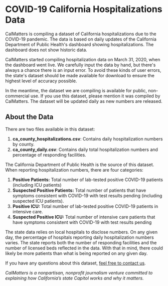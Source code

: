 # COVID-19 California Hospitalizations Data

CalMatters is compiling a dataset of California hospitalizations due to the COVID-19 pandemic. The data is based on daily updates of the California Department of Public Health's dashboard showing hospitalizations. The dashboard does not show historic data.

CalMatters started compiling hospitalization data on March 31, 2020, when the dashboard went live. We carefully input the data by hand, but there's always a chance there is an input error. To avoid these kinds of user errors, the state's dataset should be made available for download to ensure the highest level of accuracy possible.

In the meantime, the dataset we are compiling is available for public, non-commercial use. If you use this dataset, please mention it was compiled by CalMatters. The dataset will be updated daily as new numbers are released. 

## About the Data

There are two files available in this dataset:

1. **ca_county_hospitalizations.csv**: Contains daily hospitalization numbers by county.
1. **ca_county_daily.csv**: Contains daily total hospitalization numbers and percentage of responding facilities.

The California Department of Public Health is the source of this dataset. When reporting hospitalization numbers, there are four categories:

1. **Positive Patients:** Total number of lab-tested positive COVID-19 patients (including ICU patients)
2. **Suspected Positive Patients:** Total number of patients that have symptoms consistent with COVID-19 with test results pending (including suspected ICU patients).
3. **Positive ICU:** Total number of lab-tested positive COVID-19 patients in intensive care. 
4. **Suspected Positive ICU:** Total number of intensive care patients that have symptoms consistent with COVID-19 with test results pending

The state data relies on local hospitals to disclose numbers. On any given day, the percentage of hospitals reporting daily hospitalization numbers varies. The state reports both the number of responding facilities and the number of licensed beds reflected in the data. With that in mind, there could likely be more patients than what is being reported on any given day. 

If you have any questions about this dataset, [feel free to contact us](mailto:john@calmatters.org).

*CalMatters is a nonpartisan, nonprofit journalism venture committed to explaining how California’s state Capitol works and why it matters.* 
